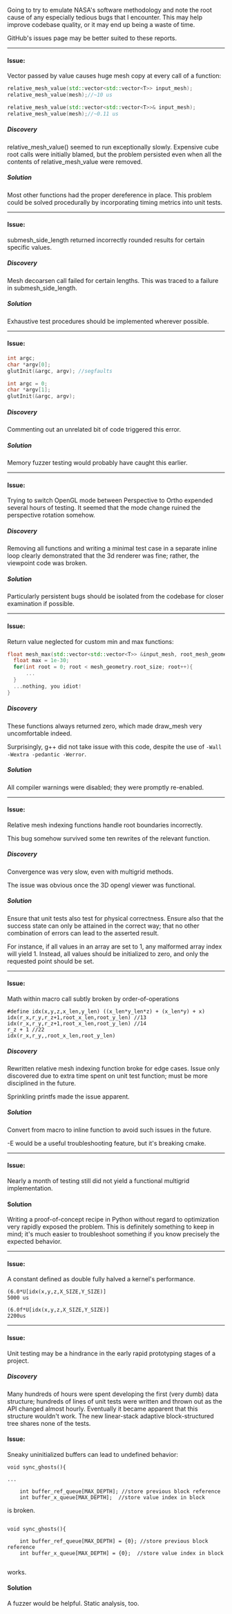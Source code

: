 Going to try to emulate NASA's software methodology and note the root cause of any especially tedious bugs that I encounter. This may help improve codebase quality, or it may end up being a waste of time.

GitHub's issues page may be better suited to these reports.



<hr>

#### Issue:

Vector passed by value causes huge mesh copy at every call of a function:

```c++
relative_mesh_value(std::vector<std::vector<T>> input_mesh);
relative_mesh_value(mesh);//~10 us 

relative_mesh_value(std::vector<std::vector<T>>& input_mesh);
relative_mesh_value(mesh);//~0.11 us 
```

##### Discovery

relative_mesh_value() seemed to run exceptionally slowly. Expensive cube root calls were initially blamed, but the problem persisted even when all the contents of relative_mesh_value were removed.

##### Solution

Most other functions had the proper dereference in place. This problem could be solved procedurally by incorporating timing metrics into unit tests.

<hr>

#### Issue:

submesh_side_length returned incorrectly rounded results for certain specific values.

##### Discovery

Mesh decoarsen call failed for certain lengths. This was traced to a failure in submesh_side_length.

##### Solution

Exhaustive test procedures should be implemented wherever possible.

<Hr>

#### Issue:

```c++
int argc;
char *argv[0];
glutInit(&argc, argv); //segfaults
```



```c++
int argc = 0;
char *argv[1];
glutInit(&argc, argv);
```

##### Discovery

Commenting out an unrelated bit of code triggered this error.

##### Solution

Memory fuzzer testing would probably have caught this earlier.

<hr>

#### Issue:

Trying to switch OpenGL mode between Perspective to Ortho expended several hours of testing. It seemed that the mode change ruined the perspective rotation somehow.

##### Discovery

Removing all functions and writing a minimal test case in a separate inline loop clearly demonstrated that the 3d renderer was fine; rather, the viewpoint code was broken.

##### Solution

Particularly persistent bugs should be isolated from the codebase for closer examination if possible.

<hr>

#### Issue:

Return value neglected for custom min and max functions:

```c++
float mesh_max(std::vector<std::vector<T>> &input_mesh, root_mesh_geometry mesh_geometry){
  float max = 1e-30;
  for(int root = 0; root < mesh_geometry.root_size; root++){
      ...
  }
  ...nothing, you idiot!
}
```

##### Discovery

These functions always returned zero, which made draw_mesh very uncomfortable indeed.

Surprisingly, g++ did not take issue with this code, despite the use of `-Wall -Wextra -pedantic -Werror`.

##### Solution

All compiler warnings were disabled; they were promptly re-enabled.

<hr>

#### Issue:

Relative mesh indexing functions handle root boundaries incorrectly.


This bug somehow survived some ten rewrites of the relevant function.

##### Discovery

Convergence was very slow, even with multigrid methods.

The issue was obvious once the 3D opengl viewer was functional.

##### Solution

Ensure that unit tests also test for physical correctness. Ensure also that the success state can only be attained in the correct way; that no other combination of errors can lead to the asserted result.

For instance, if all values in an array are set to 1, any malformed array index will yield 1. Instead, all values should be initialized to zero, and only the requested point should be set.

<hr>

#### Issue:

Math within macro call subtly broken by order-of-operations

```
#define idx(x,y,z,x_len,y_len) ((x_len*y_len*z) + (x_len*y) + x)
idx(r_x,r_y,r_z+1,root_x_len,root_y_len) //13
idx(r_x,r_y,r_z+1,root_x_len,root_y_len) //14
r_z + 1 //22
idx(r_x,r_y,,root_x_len,root_y_len) 
```

##### Discovery

Rewritten relative mesh indexing function broke for edge cases. Issue only discovered due to extra time spent on unit test function; must be more disciplined in the future. 

Sprinkling printfs made the issue apparent.

##### Solution

Convert from macro to inline function to avoid such issues in the future. 

-E would be a useful troubleshooting feature, but it's breaking cmake.



<hr>

#### Issue:

Nearly a month of testing still did not yield a functional multigrid implementation.

#### Solution

Writing a proof-of-concept recipe in Python without regard to optimization very rapidly exposed the problem. This is definitely something to keep in mind; it's much easier to troubleshoot something if you know precisely the expected behavior. 

<hr>

#### Issue:

 A constant defined as double fully halved a kernel's performance.

```
(6.0*U[idx(x,y,z,X_SIZE,Y_SIZE)]
5000 us
```


```
(6.0f*U[idx(x,y,z,X_SIZE,Y_SIZE)]
2200us
```


<hr>


#### Issue:

Unit testing may be a hindrance in the early rapid prototyping stages of a project. 

##### Discovery 

Many hundreds of hours were spent developing the first (very dumb) data structure; hundreds of lines of unit tests were written and thrown out as the API changed almost hourly. Eventually it became apparent that this structure wouldn't work. The new linear-stack adaptive block-structured tree shares none of the tests.



#### Issue:

Sneaky uninitialized buffers can lead to undefined behavior:

```
void sync_ghosts(){

...

    int buffer_ref_queue[MAX_DEPTH]; //store previous block reference
    int buffer_x_queue[MAX_DEPTH];  //store value index in block 

```

is broken. 


```

void sync_ghosts(){

    int buffer_ref_queue[MAX_DEPTH] = {0}; //store previous block reference
    int buffer_x_queue[MAX_DEPTH] = {0};  //store value index in block 
    
```

works.

#### Solution

A fuzzer would be helpful. Static analysis, too.


